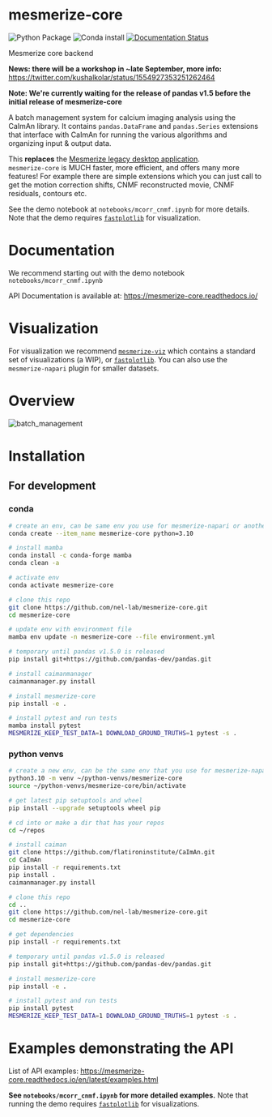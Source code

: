 # mesmerize-core

![Python Package](https://github.com/nel-lab/mesmerize-core/actions/workflows/python-app.yml/badge.svg) ![Conda install](https://github.com/nel-lab/mesmerize-core/actions/workflows/python-package-conda.yml/badge.svg) [![Documentation Status](https://readthedocs.org/projects/mesmerize-core/badge/?version=latest)](https://mesmerize-core.readthedocs.io/en/latest/?badge=latest)

Mesmerize core backend

**News: there will be a workshop in ~late September, more info:** https://twitter.com/kushalkolar/status/1554927353251262464 

**Note: We're currently waiting for the release of pandas v1.5 before the initial release of mesmerize-core**

A batch management system for calcium imaging analysis using the CaImAn library. 
It contains `pandas.DataFrame` and `pandas.Series` extensions that interface with CaImAn for running the various algorithms and organizing input & output data.

This **replaces** the [Mesmerize legacy desktop application](https://github.com/kushalkolar/MESmerize).\
`mesmerize-core` is MUCH faster, more efficient, and offers many more features! For example there are simple extensions which you can just call to get the motion correction shifts, CNMF reconstructed movie, CNMF residuals, contours etc.

See the demo notebook at `notebooks/mcorr_cnmf.ipynb` for more details. Note that the demo requires [`fastplotlib`](https://github.com/kushalkolar/fastplotlib) for visualization.

# Documentation

We recommend starting out with the demo notebook ```notebooks/mcorr_cnmf.ipynb```

API Documentation is available at: https://mesmerize-core.readthedocs.io/

# Visualization

For visualization we recommend [`mesmerize-viz`](https://github.com/kushalkolar/mesmerize-viz) which contains a standard set of visualizations (a WIP), or [`fastplotlib`](https://github.com/kushalkolar/fastplotlib). You can also use the `mesmerize-napari` plugin for smaller datasets.

# Overview

![batch_management](https://user-images.githubusercontent.com/9403332/179145962-82317da6-0340-44e4-83ba-7dace0300f55.png)

# Installation

## For development

### conda

```bash
# create an env, can be same env you use for mesmerize-napari or another viz tool like fastplotlib
conda create --item_name mesmerize-core python=3.10

# install mamba
conda install -c conda-forge mamba
conda clean -a

# activate env
conda activate mesmerize-core

# clone this repo
git clone https://github.com/nel-lab/mesmerize-core.git
cd mesmerize-core

# update env with environment file
mamba env update -n mesmerize-core --file environment.yml

# temporary until pandas v1.5.0 is released
pip install git+https://github.com/pandas-dev/pandas.git

# install caimanmanager
caimanmanager.py install

# install mesmerize-core
pip install -e .

# install pytest and run tests
mamba install pytest
MESMERIZE_KEEP_TEST_DATA=1 DOWNLOAD_GROUND_TRUTHS=1 pytest -s .
```

### python venvs
```bash
# create a new env, can be the same env that you use for mesmerize-napari or another viz tool like fastplotlib
python3.10 -m venv ~/python-venvs/mesmerize-core
source ~/python-venvs/mesmerize-core/bin/activate

# get latest pip setuptools and wheel
pip install --upgrade setuptools wheel pip

# cd into or make a dir that has your repos
cd ~/repos

# install caiman
git clone https://github.com/flatironinstitute/CaImAn.git
cd CaImAn
pip install -r requirements.txt
pip install .
caimanmanager.py install

# clone this repo
cd ..
git clone https://github.com/nel-lab/mesmerize-core.git
cd mesmerize-core

# get dependencies
pip install -r requirements.txt

# temporary until pandas v1.5.0 is released
pip install git+https://github.com/pandas-dev/pandas.git

# install mesmerize-core
pip install -e .

# install pytest and run tests
pip install pytest
MESMERIZE_KEEP_TEST_DATA=1 DOWNLOAD_GROUND_TRUTHS=1 pytest -s .
```

# Examples demonstrating the API

List of API examples: https://mesmerize-core.readthedocs.io/en/latest/examples.html

**See `notebooks/mcorr_cnmf.ipynb` for more detailed examples.** Note that running the demo requires [`fastplotlib`](https://github.com/kushalkolar/fastplotlib) for visualizations.


